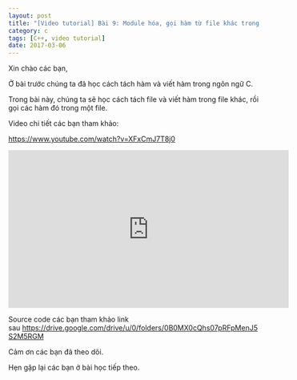 ```yaml
---
layout: post
title: "[Video tutorial] Bài 9: Module hóa, gọi hàm từ file khác trong C"
category: c
tags: [C++, video tutorial]
date: 2017-03-06
---
```


Xin chào các bạn,

Ở bài trước chúng ta đã học cách tách hàm và viết hàm trong ngôn ngữ C.

Trong bài này, chúng ta sẽ học cách tách file và viết hàm trong file khác, rồi gọi các hàm đó trong một file.

Video chi tiết các bạn tham khảo:

https://www.youtube.com/watch?v=XFxCmJ7T8j0

<iframe width="560" height="315" src="https://www.youtube.com/embed/XFxCmJ7T8j0" frameborder="0" allow="autoplay; encrypted-media" allowfullscreen></iframe>

Source code các bạn tham khảo link sau <a href="https://drive.google.com/drive/u/0/folders/0B0MX0cQhs07pRFpMenJ5S2M5RGM">https://drive.google.com/drive/u/0/folders/0B0MX0cQhs07pRFpMenJ5S2M5RGM</a>

Cảm ơn các bạn đã theo dõi.

Hẹn gặp lại các bạn ở bài học tiếp theo.
